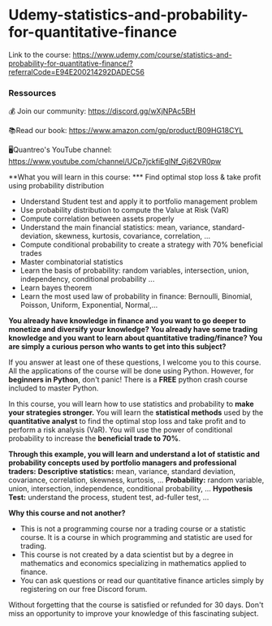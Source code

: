 # Udemy-statistics-and-probability-for-quantitative-finance


Link to the course: https://www.udemy.com/course/statistics-and-probability-for-quantitative-finance/?referralCode=E94E200214292DADEC56



### Ressources
💰 Join our community: https://discord.gg/wXjNPAc5BH

📚Read our book: https://www.amazon.com/gp/product/B09HG18CYL

🖥️Quantreo's YouTube channel: https://www.youtube.com/channel/UCp7jckfiEglNf_Gj62VR0pw


**What you will learn in this course:
*** Find optimal stop loss & take profit using probability distribution
* Understand Student test and apply it to portfolio management problem
* Use probability distribution to compute the Value at Risk (VaR)
* Compute correlation between assets properly
* Understand the main financial statistics: mean, variance, standard-deviation, skewness, kurtosis, covariance, correlation, ...
* Compute conditional probability to create a strategy with 70% beneficial trades
* Master combinatorial statistics
* Learn the basis of probability: random variables, intersection, union, independency, conditional probability ...
* Learn bayes theorem
* Learn the most used law of probability in finance: Bernoulli, Binomial, Poisson, Uniform, Exponential, Normal,...

**You already have knowledge in finance and you want to go deeper to monetize and diversify your knowledge?
You already have some trading knowledge and you want to learn about quantitative trading/finance?
You are simply a curious person who wants to get into this subject?**


If you answer at least one of these questions, I welcome you to this course. All the applications of the course will be done using Python. However, for **beginners in Python**, don't panic! There is a **FREE** python crash course included to master Python.

In this course, you will learn how to use statistics and probability to **make your strategies stronger.** You will learn the **statistical methods** used by the **quantitative analyst** to find the optimal stop loss and take profit and to perform a risk analysis (VaR). You will use the power of conditional probability to increase the **beneficial trade to 70%**.

**Through this example, you will learn and understand a lot of statistic and probability concepts used by portfolio managers and professional traders:**
**Descriptive statistics:** mean, variance, standard deviation, covariance, correlation, skewness, kurtosis, ...
**Probability:** random variable, union, intersection, independence, conditional probability, ...
**Hypothesis Test:** understand the process, student test, ad-fuller test, ...

**Why this course and not another?**
* This is not a programming course nor a trading course or a statistic course. It is a course in which programming and statistic are used for trading.
* This course is not created by a data scientist but by a degree in mathematics and economics specializing in mathematics applied to finance.
* You can ask questions or read our quantitative finance articles simply by registering on our free Discord forum.

Without forgetting that the course is satisfied or refunded for 30 days. Don't miss an opportunity to improve your knowledge of this fascinating subject.
